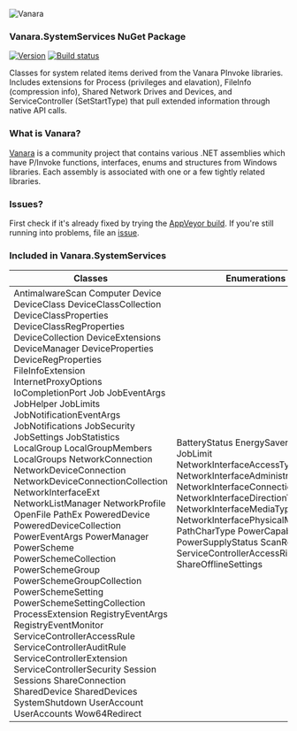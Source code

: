 ﻿![Vanara](https://raw.githubusercontent.com/dahall/Vanara/master/docs/icons/VanaraHeading.png)
### **Vanara.SystemServices NuGet Package**
[![Version](https://img.shields.io/nuget/v/Vanara.SystemServices?label=NuGet&style=flat-square)](https://github.com/dahall/Vanara/releases)
[![Build status](https://img.shields.io/appveyor/build/dahall/vanara?label=AppVeyor%20build&style=flat-square)](https://ci.appveyor.com/project/dahall/vanara)

Classes for system related items derived from the Vanara PInvoke libraries. Includes extensions for Process (privileges and elavation), FileInfo (compression info), Shared Network Drives and Devices, and ServiceController (SetStartType) that pull extended information through native API calls.

### **What is Vanara?**

[Vanara](https://github.com/dahall/Vanara) is a community project that contains various .NET assemblies which have P/Invoke functions, interfaces, enums and structures from Windows libraries. Each assembly is associated with one or a few tightly related libraries.

### **Issues?**

First check if it's already fixed by trying the [AppVeyor build](https://ci.appveyor.com/nuget/vanara-prerelease).
If you're still running into problems, file an [issue](https://github.com/dahall/Vanara/issues).

### **Included in Vanara.SystemServices**

Classes | Enumerations | Interfaces
--- | --- | ---
AntimalwareScan Computer Device DeviceClass DeviceClassCollection DeviceClassProperties DeviceClassRegProperties DeviceCollection DeviceExtensions DeviceManager DeviceProperties DeviceRegProperties FileInfoExtension InternetProxyOptions IoCompletionPort Job JobEventArgs JobHelper JobLimits JobNotificationEventArgs JobNotifications JobSecurity JobSettings JobStatistics LocalGroup LocalGroupMembers LocalGroups NetworkConnection NetworkDeviceConnection NetworkDeviceConnectionCollection NetworkInterfaceExt NetworkListManager NetworkProfile OpenFile PathEx PoweredDevice PoweredDeviceCollection PowerEventArgs PowerManager PowerScheme PowerSchemeCollection PowerSchemeGroup PowerSchemeGroupCollection PowerSchemeSetting PowerSchemeSettingCollection ProcessExtension RegistryEventArgs RegistryEventMonitor ServiceControllerAccessRule ServiceControllerAuditRule ServiceControllerExtension ServiceControllerSecurity Session Sessions ShareConnection SharedDevice SharedDevices SystemShutdown UserAccount UserAccounts Wow64Redirect  | BatteryStatus EnergySaverStatus JobLimit NetworkInterfaceAccessType NetworkInterfaceAdministrativeStatus NetworkInterfaceConnectionType NetworkInterfaceDirectionType NetworkInterfaceMediaType NetworkInterfacePhysicalMedium PathCharType PowerCapabilities PowerSupplyStatus ScanResult ServiceControllerAccessRights ShareOfflineSettings                                                | IEnumerableList INamedEntity IPropertyProvider                                                           
